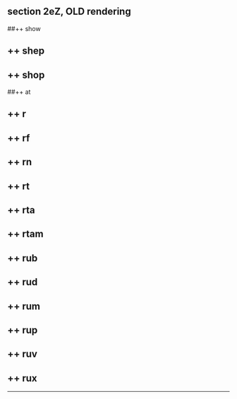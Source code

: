 section 2eZ, OLD rendering
---

##++  show  
##  ++  shep
##  ++  shop
##++  at
##  ++  r
##  ++  rf 
##  ++  rn 
##  ++  rt 
##  ++  rta
##  ++  rtam
##  ++  rub 
##  ++  rud 
##  ++  rum
##  ++  rup
##  ++  ruv
##  ++  rux 

---

